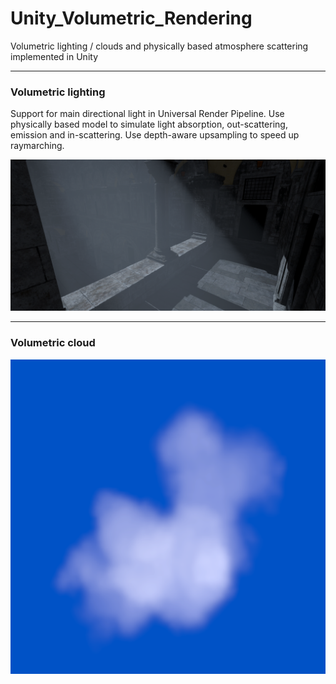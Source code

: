 # Unity_Volumetric_Rendering

Volumetric lighting / clouds and physically based atmosphere scattering implemented in Unity

---

### Volumetric lighting

Support for main directional light in Universal Render Pipeline.  Use physically based model to simulate light absorption, out-scattering, emission and in-scattering. Use depth-aware upsampling to speed up raymarching.

![](./Pictures/Volumetric_lighting.png)

---

### Volumetric cloud

![](./Pictures/cloud.png)


